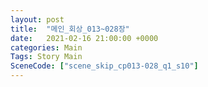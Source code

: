 ```yaml
---
layout: post
title:  "메인_회상_013~028장"
date:   2021-02-16 21:00:00 +0000
categories: Main
Tags: Story Main
SceneCode: ["scene_skip_cp013-028_q1_s10"]
---
```

